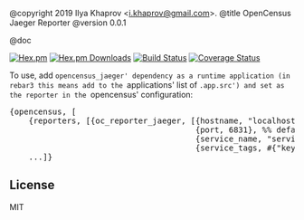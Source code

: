 @copyright 2019 Ilya Khaprov <<i.khaprov@gmail.com>>.
@title OpenCensus Jaeger Reporter
@version 0.0.1

@doc

[![Hex.pm][Hex badge]][Hex link]
[![Hex.pm Downloads][Hex downloads badge]][Hex link]
[![Build Status][Travis badge]][Travis link]
[![Coverage Status][Coveralls badge]][Coveralls link]

To use, add `opencensus_jaeger' dependency as a runtime application (in rebar3 this means add to the `applications' list of `.app.src') and set as the reporter in the `opencensus' configuration:

<pre lang="erlang">
{opencensus, [
    {reporters, [{oc_reporter_jaeger, [{hostname, "localhost"},
                                       {port, 6831}, %% default for compact protocol
                                       {service_name, "service"},
                                       {service_tags, #{"key" => "value"}}]}]},
    ...]}
</pre>

## License

MIT

<!-- Named Links -->

[Hex badge]: https://img.shields.io/hexpm/v/opencensus_jaeger.svg?maxAge=2592000?style=plastic
[Hex link]: https://hex.pm/packages/opencensus_jaeger
[Hex downloads badge]: https://img.shields.io/hexpm/dt/opencensus_jaeger.svg?maxAge=2592000
[Travis badge]: https://travis-ci.org/opencensus-beam/opencensus_jaeger.svg?branch=version-3
[Travis link]: https://travis-ci.org/opencensus-beam/opencensus_jaeger
[Coveralls badge]: https://coveralls.io/repos/github/opencensus-beam/opencensus_jaeger/badge.svg?branch=master
[Coveralls link]: https://coveralls.io/github/opencensus-beam/opencensus_jaeger?branch=master
